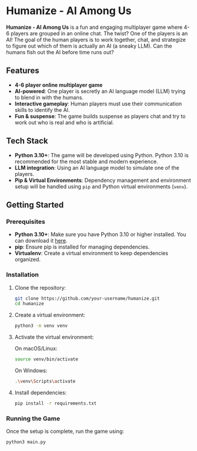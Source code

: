 # Humanize - AI Among Us

**Humanize - AI Among Us** is a fun and engaging multiplayer game where 4-6 players are grouped in an online chat. The twist? One of the players is an AI! The goal of the human players is to work together, chat, and strategize to figure out which of them is actually an AI (a sneaky LLM). Can the humans fish out the AI before time runs out?

## Features

- **4-6 player online multiplayer game**
- **AI-powered**: One player is secretly an AI language model (LLM) trying to blend in with the humans.
- **Interactive gameplay**: Human players must use their communication skills to identify the AI.
- **Fun & suspense**: The game builds suspense as players chat and try to work out who is real and who is artificial.

## Tech Stack

- **Python 3.10+**: The game will be developed using Python. Python 3.10 is recommended for the most stable and modern experience.
- **LLM integration**: Using an AI language model to simulate one of the players.
- **Pip & Virtual Environments**: Dependency management and environment setup will be handled using `pip` and Python virtual environments (`venv`).

## Getting Started

### Prerequisites

- **Python 3.10+**: Make sure you have Python 3.10 or higher installed. You can download it [here](https://www.python.org/downloads/).
- **pip**: Ensure pip is installed for managing dependencies.
- **Virtualenv**: Create a virtual environment to keep dependencies organized.

### Installation

1. Clone the repository:
    ```bash
    git clone https://github.com/your-username/humanize.git
    cd humanize
    ```

2. Create a virtual environment:
    ```bash
    python3 -m venv venv
    ```

3. Activate the virtual environment:

    On macOS/Linux:
    ```bash
    source venv/bin/activate
    ```

    On Windows:
    ```bash
    .\venv\Scripts\activate
    ```

4. Install dependencies:
    ```bash
    pip install -r requirements.txt
    ```

### Running the Game

Once the setup is complete, run the game using:

```bash
python3 main.py
```
